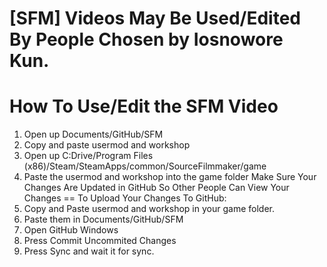 [SFM] Videos May Be Used/Edited By People Chosen by Iosnowore Kun.
===
How To Use/Edit the SFM Video
===
1. Open up Documents/GitHub/SFM
2. Copy and paste usermod and workshop
3. Open up C:Drive/Program Files (x86)/Steam/SteamApps/common/SourceFilmmaker/game
4. Paste the usermod and workshop into the game folder
Make Sure Your Changes Are Updated in GitHub So Other People Can View Your Changes
==
To Upload Your Changes To GitHub:
1. Copy and Paste usermod and workshop in your game folder.
2. Paste them in Documents/GitHub/SFM
3. Open GitHub Windows
4. Press Commit Uncommited Changes
5. Press Sync and wait it for sync.

